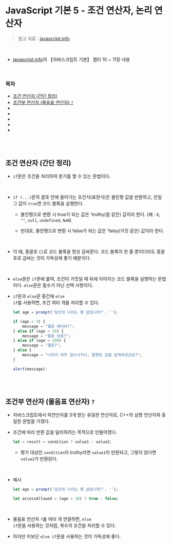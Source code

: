 # JavaScript 기본 5 - 조건 연산자, 논리 연산자

> 참고 자료 : <a href="https://ko.javascript.info/">javascript.info</a>

<br/>

- <a href="https://ko.javascript.info/">javascript.info</a>의 【자바스크립트 기본】 챕터 10 ~ 11장 내용

<br/>

### 목차

- <a href="">조건 연산자 (간단 정리)</a>
- <a href="">조건부 연산자 (물음표 연산자) <code>?</code></a>
- <a href=""></a>
- <a href=""></a>
- <a href=""></a>
- <a href=""></a>
- <a href=""></a>

<br/><br/>

## 조건 연산자 (간단 정리)

* <code>if</code>문은 조건을 처리하여 분기를 할 수 있는 문법이다.

<br/>

* <code>if (...)</code>문의 괄호 안에 들어가는 조건식(표현식)은 불린형 값을 반환하고, 만일 그 값이 <code>true</code>면 코드 블록을 실행한다.

    * 불린형으로 변환 시 true가 되는 값은 'truthy(참 같은) 값이라 한다. (예 : <code>0</code>, <code>""</code>, <code>null</code>, <code>undefined</code>, <code>NaN</code>)

    * 반대로, 불린형으로 변환 시 false가 되는 값은 'falsy(거짓 같은) 값이라 한다.

<br/>

* 이 떄, 중괄호 <code>{}</code>로 코드 불록을 항상 감싸준다. 코드 블록이 한 줄 뿐이더라도 중괄호로 감싸는 것이 가독성에 좋기 떄문이다.

<br/>

* <code>else</code>문은 <code>if</code>문에 붙여, 조건이 거짓일 때 뒤에 이어지는 코드 블록을 실행하는 문법이다. <code>else</code>문은 필수가 아닌 선택 사항이다.

* <code>if</code>문과 <code>else</code>문 중간에 <code>else if</code>를 사용하면, 조건 여러 개를 처리할 수 있다.

    ```javascript
    let age = prompt('당신의 나이는 몇 살입니까?', '');

    if (age < 3) {
        message = "헬로 베이비?";
    } else if (age < 18) {
        message = "헬로 브로?";
    } else if (age < 100) {
        message = "헬로?";
    } else {
        message = "나이가 아주 많으시거나, 잘못된 값을 입력하셨군요?";
    }

    alert(message);
    ```

<br/><br/>

## 조건부 연산자 (물음표 연산자) <code>?</code>

* 자바스크립트에서 피연산자를 3개 받는 유일한 연산자로, C++의 삼항 연산자와 동일한 문법을 가졌다.

* 조건에 따라 반환 값을 달리하려는 목적으로 만들어졌다.

    ```javascript
    let = result = condition ? value1 : value2;
    ```

    * 평가 대상인 <code>condition</code>이 truthy라면 <code>value1</code>이 반환되고, 그렇지 않다면 <code>value2</code>가 반환된다.

<br/>

* 예시

    ```javascript
    let age = prompt('당신의 나이는 몇 살입니까?', '');

    let accessAllowed = (age > 18) ? true : false;
    ```

<br/>

* 물음표 연산자 <code>?</code>를 여러 개 연결하면, <code>else if</code>문을 사용하는 것처럼, 복수의 조건을 처리할 수 있다.

* 하지만 이보단 <code>else if</code>문을 사용하는 것이 가독성에 좋다.